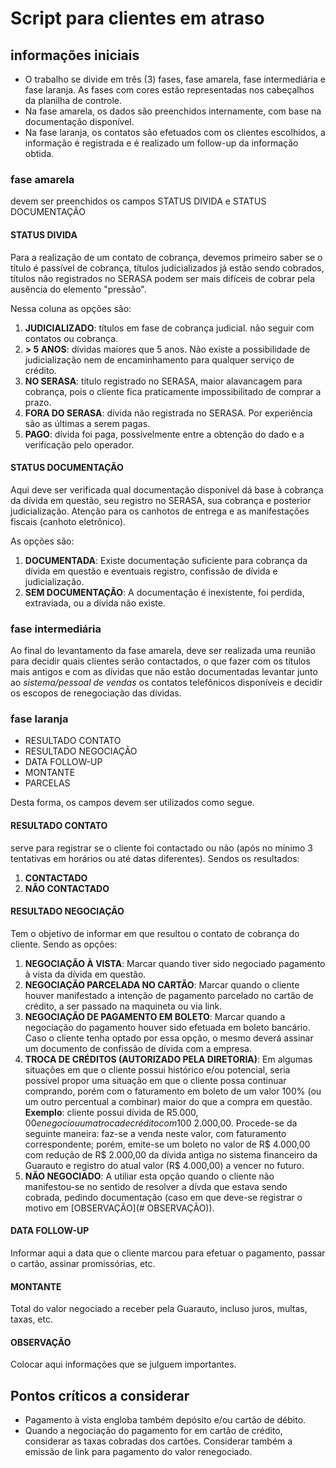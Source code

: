 # Script para clientes em atraso

## informações iniciais
- O trabalho se divide em três (3) fases, fase amarela, fase intermediária e fase laranja. As fases com cores estão representadas nos cabeçalhos da planilha de controle.
- Na fase amarela, os dados são preenchidos internamente, com base na documentação disponível.
- Na fase laranja, os contatos são efetuados com os clientes escolhidos, a informação é registrada e é realizado um follow-up da informação obtida.

### fase amarela
devem ser preenchidos os campos STATUS DIVIDA e STATUS DOCUMENTAÇÃO

#### STATUS DIVIDA
Para a realização de um contato de cobrança, devemos primeiro saber se o título é passível de cobrança, títulos judicializados já estão sendo cobrados, títulos não registrados no SERASA podem ser mais difíceis de cobrar pela ausência do elemento "pressão".

Nessa coluna as opções são:
1. **JUDICIALIZADO**: títulos em fase de cobrança judicial. não seguir com contatos ou cobrança.
2. **> 5 ANOS**: dívidas maiores que 5 anos. Não existe a possibilidade de judicialização nem de encaminhamento para qualquer serviço de crédito.
3. **NO SERASA**: título registrado no SERASA, maior alavancagem para cobrança, pois o cliente fica praticamente impossibilitado de comprar a prazo.
4. **FORA DO SERASA**: dívida não registrada no SERASA. Por experiência são as últimas a serem pagas.
5. **PAGO**: dívida foi paga, possívelmente entre a obtenção do dado e a verificação pelo operador.

#### STATUS DOCUMENTAÇÃO
Aqui deve ser verificada qual documentação disponível dá base à cobrança da dívida em questão, seu registro no SERASA, sua cobrança e posterior judicialização. Atenção para os canhotos de entrega e as manifestações fiscais (canhoto eletrônico).

As opções são:
1. **DOCUMENTADA**: Existe documentação suficiente para cobrança da dívida em questão e eventuais registro, confissão de dívida e judicialização.
2. **SEM DOCUMENTAÇÃO**: A documentação é inexistente, foi perdida, extraviada, ou a dívida não existe.

### fase intermediária
Ao final do levantamento da fase amarela, deve ser realizada uma reunião para decidir quais clientes serão contactados, o que fazer com os títulos mais antigos e com as dívidas que não estão documentadas levantar junto ao *sistema/pessoal de vendas* os contatos telefônicos disponíveis e decidir os escopos de renegociação das dívidas. 

### fase laranja
- RESULTADO CONTATO	
- RESULTADO NEGOCIAÇÃO	
- DATA FOLLOW-UP	
- MONTANTE	
- PARCELAS

Desta forma, os campos devem ser utilizados como segue.

#### RESULTADO CONTATO
serve para registrar se o cliente foi contactado ou não (após no mínimo 3 tentativas em horários ou até datas diferentes). Sendos os resultados:
1. **CONTACTADO**
2. **NÃO CONTACTADO**

#### RESULTADO NEGOCIAÇÃO
Tem o objetivo de informar em que resultou o contato de cobrança do cliente. Sendo as opções:
1. **NEGOCIAÇÃO À VISTA**: Marcar quando tiver sido negociado pagamento à vista da dívida em questão.
2. **NEGOCIAÇÃO PARCELADA NO CARTÃO**: Marcar quando o cliente houver manifestado a intenção de pagamento parcelado no cartão de crédito, a ser passado na maquineta ou via link.
3. **NEGOCIAÇÃO DE PAGAMENTO EM BOLETO**: Marcar quando a negociação do pagamento houver sido efetuada em boleto bancário. Caso o cliente tenha optado por essa opção, o mesmo deverá assinar um documento de confissão de dívida com a empresa.
4. **TROCA DE CRÉDITOS (AUTORIZADO PELA DIRETORIA)**: Em algumas situações em que o cliente possui histórico e/ou potencial, seria possível propor uma situação em que o cliente possa continuar comprando, porém com o faturamento em boleto de um valor 100% (ou um outro percentual a combinar) maior do que a compra em questão. **Exemplo**: cliente possui dívida de R$5.000,00 e negociou uma troca de crédito com 100% de compesação por compra; desejando comprar no dia de hoje um valor de R$ 2.000,00. Procede-se da seguinte maneira: faz-se a venda neste valor, com faturamento correspondente; porém, emite-se um boleto no valor de R$ 4.000,00 com redução de R$ 2.000,00 da dívida antiga no sistema financeiro da Guarauto e registro do atual valor (R$ 4.000,00) a vencer no futuro.
5. **NÃO NEGOCIADO**: A utiliar esta opção quando o cliente não manifestou-se no sentido de resolver a dívda que estava sendo cobrada, pedindo documentação (caso em que deve-se registrar o motivo em [OBSERVAÇÃO](# OBSERVAÇÃO)).

#### DATA FOLLOW-UP
Informar aqui a data que o cliente marcou para efetuar o pagamento, passar o cartão, assinar promissórias, etc.

#### MONTANTE
Total do valor negociado a receber pela Guarauto, incluso juros, multas, taxas, etc.

#### OBSERVAÇÃO
Colocar aqui informações que se julguem importantes.


## Pontos críticos a considerar
* Pagamento à vista engloba também depósito e/ou cartão de débito.
* Quando a negociação do pagamento for em cartão de crédito, considerar as taxas cobradas dos cartões. Considerar também a emissão de link para pagamento do valor renegociado.
